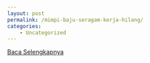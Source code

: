 ```yaml
---
layout: post
permalink: /mimpi-baju-seragam-kerja-hilang/
categories:
    - Uncategorized
---
```


[Baca Selengkapnya](/05)